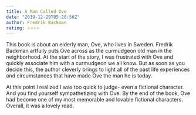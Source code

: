 ```yaml
---
title: A Man Called Ove
date: "2019-12-29T05:20:56Z"
author: Fredrik Backman
rating: ⭐⭐⭐⭐
---
```


<style>

</style>

This book is about an elderly man, Ove, who lives in Sweden. Fredrik Backman artfully puts Ove across as the curmudgeon old man in the neighborhood. At the start of the story, I was frustrated with Ove and quickly associate him with a curmudgeon we all know. But as soon as you decide this, the author cleverly brings to light all of the past life experiences and circumstances that have made Ove the man he is today. 

At this point I realized I was too quick to judge- even a fictional character. And you find yourself sympathetizing with Ove. By the end of the book, Ove had become one of my most memorable and lovable fictional characters. Overall, it was a lovely read.